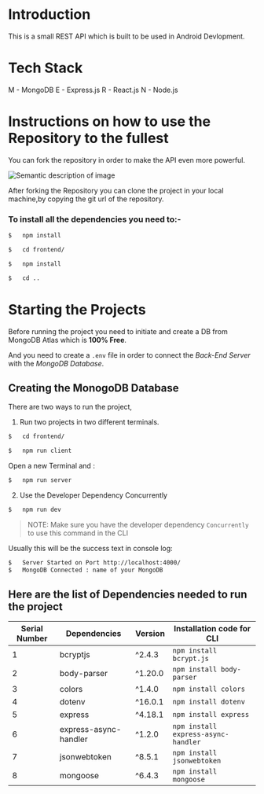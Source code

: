 # Introduction

This is a small REST API which is built to be used in Android Devlopment.

# Tech Stack

M - MongoDB
E - Express.js
R - React.js
N - Node.js



# Instructions on how to use  the Repository to the fullest

You can fork the repository in order to make the API even more powerful.

![Semantic description of image](/Login-System-with-Nodejs/resources/Forked.gif "Image Title")


After forking the Repository you can clone the project in your local machine,by copying the git url of the repository.



### To install all the dependencies you need to:- 

```bash
$   npm install
```
```bash
$   cd frontend/
```
```bash
$   npm install
```

```bash
$   cd ..
```

# Starting the Projects
Before running the project you need to initiate and create a DB from MongoDB Atlas which is **100% Free**.

And you need to create a `.env` file in order to connect the _Back-End Server_ with the _MongoDB Database_.

## Creating the MonogoDB Database




There are two ways to run the project,

1. Run two projects in two different terminals.

```bash
$   cd frontend/
```

```bash
$   npm run client
```


Open a new Terminal and :

```bash
$   npm run server
```

2. Use the Developer Dependency Concurrently

```bash
$   npm run dev
```
> NOTE: Make sure you have the developer dependency `Concurrently` to use this command in the CLI

Usually this will be the success text in console log:

```bash
$   Server Started on Port http://localhost:4000/
$   MongoDB Connected : name of your MongoDB
```


## Here are the list of Dependencies needed to run the project

|Serial Number|Dependencies|Version |Installation code for CLI
|-----|------|----|-----|
|1|bcryptjs|^2.4.3|`npm install bcrypt.js`
|2|body-parser|^1.20.0|`npm install body-parser`
|3|colors|^1.4.0|`npm install colors`
|4|dotenv|^16.0.1|`npm install dotenv`
|5|express|^4.18.1|`npm install express`
|6|express-async-handler|^1.2.0|`npm install express-async-handler`
|7|jsonwebtoken|^8.5.1|`npm install jsonwebtoken`
|8|mongoose |^6.4.3|`npm install mongoose`
